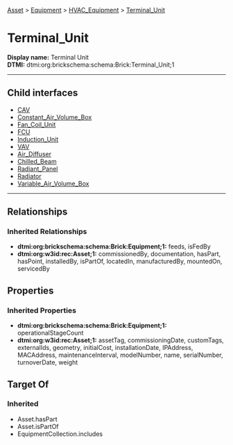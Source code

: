 [Asset](../../../Asset.md) > [Equipment](../../Equipment.md) > [HVAC_Equipment](../HVAC_Equipment.md) > [Terminal_Unit](.)
# Terminal_Unit

**Display name:** Terminal Unit<br />
**DTMI:** dtmi:org:brickschema:schema:Brick:Terminal_Unit;1

---


## Child interfaces
* [CAV](CAV.md)
* [Constant_Air_Volume_Box](Constant_Air_Volume_Box.md)
* [Fan_Coil_Unit](Fan_Coil_Unit.md)
* [FCU](FCU.md)
* [Induction_Unit](Induction_Unit.md)
* [VAV](VAV.md)
* [Air_Diffuser](Air_Diffuser/Air_Diffuser.md)
* [Chilled_Beam](Chilled_Beam/Chilled_Beam.md)
* [Radiant_Panel](Radiant_Panel/Radiant_Panel.md)
* [Radiator](Radiator/Radiator.md)
* [Variable_Air_Volume_Box](Variable_Air_Volume_Box/Variable_Air_Volume_Box.md)

---
## Relationships
### Inherited Relationships
* **dtmi:org:brickschema:schema:Brick:Equipment;1:** feeds, isFedBy
* **dtmi:org:w3id:rec:Asset;1:** commissionedBy, documentation, hasPart, hasPoint, installedBy, isPartOf, locatedIn, manufacturedBy, mountedOn, servicedBy
## Properties
### Inherited Properties
* **dtmi:org:brickschema:schema:Brick:Equipment;1:** operationalStageCount
* **dtmi:org:w3id:rec:Asset;1:** assetTag, commissioningDate, customTags, externalIds, geometry, initialCost, installationDate, IPAddress, MACAddress, maintenanceInterval, modelNumber, name, serialNumber, turnoverDate, weight
## Target Of
### Inherited
* Asset.hasPart
* Asset.isPartOf
* EquipmentCollection.includes
